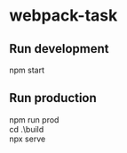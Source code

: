# webpack-task
 
 ## Run development
 npm start
 
 ## Run production
 npm run prod \
 cd .\build\
 npx serve
  
